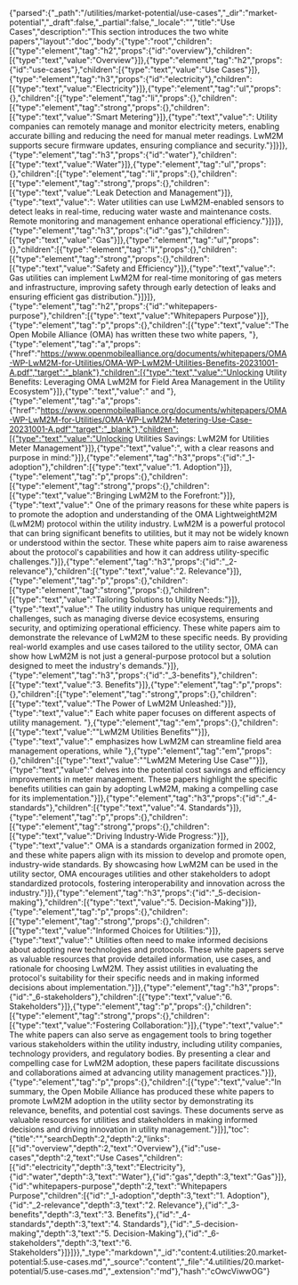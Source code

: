 {"parsed":{"_path":"/utilities/market-potential/use-cases","_dir":"market-potential","_draft":false,"_partial":false,"_locale":"","title":"Use Cases","description":"This section introduces the two white papers","layout":"doc","body":{"type":"root","children":[{"type":"element","tag":"h2","props":{"id":"overview"},"children":[{"type":"text","value":"Overview"}]},{"type":"element","tag":"h2","props":{"id":"use-cases"},"children":[{"type":"text","value":"Use Cases"}]},{"type":"element","tag":"h3","props":{"id":"electricity"},"children":[{"type":"text","value":"Electricity"}]},{"type":"element","tag":"ul","props":{},"children":[{"type":"element","tag":"li","props":{},"children":[{"type":"element","tag":"strong","props":{},"children":[{"type":"text","value":"Smart Metering"}]},{"type":"text","value":": Utility companies can remotely manage and monitor electricity meters, enabling accurate billing and reducing the need for manual meter readings. LwM2M supports secure firmware updates, ensuring compliance and security."}]}]},{"type":"element","tag":"h3","props":{"id":"water"},"children":[{"type":"text","value":"Water"}]},{"type":"element","tag":"ul","props":{},"children":[{"type":"element","tag":"li","props":{},"children":[{"type":"element","tag":"strong","props":{},"children":[{"type":"text","value":"Leak Detection and Management"}]},{"type":"text","value":": Water utilities can use LwM2M-enabled sensors to detect leaks in real-time, reducing water waste and maintenance costs. Remote monitoring and management enhance operational efficiency."}]}]},{"type":"element","tag":"h3","props":{"id":"gas"},"children":[{"type":"text","value":"Gas"}]},{"type":"element","tag":"ul","props":{},"children":[{"type":"element","tag":"li","props":{},"children":[{"type":"element","tag":"strong","props":{},"children":[{"type":"text","value":"Safety and Efficiency"}]},{"type":"text","value":": Gas utilities can implement LwM2M for real-time monitoring of gas meters and infrastructure, improving safety through early detection of leaks and ensuring efficient gas distribution."}]}]},{"type":"element","tag":"h2","props":{"id":"whitepapers-purpose"},"children":[{"type":"text","value":"Whitepapers Purpose"}]},{"type":"element","tag":"p","props":{},"children":[{"type":"text","value":"The Open Mobile Alliance (OMA) has written these two white papers, "},{"type":"element","tag":"a","props":{"href":"https://www.openmobilealliance.org/documents/whitepapers/OMA-WP-LwM2M-for-Utilities/OMA-WP-LwM2M-Utilities-Benefits-20231001-A.pdf","target":"_blank"},"children":[{"type":"text","value":"Unlocking Utility Benefits: Leveraging OMA LwM2M for Field Area Management in the Utility Ecosystem"}]},{"type":"text","value":" and "},{"type":"element","tag":"a","props":{"href":"https://www.openmobilealliance.org/documents/whitepapers/OMA-WP-LwM2M-for-Utilities/OMA-WP-LwM2M-Metering-Use-Case-20231001-A.pdf","target":"_blank"},"children":[{"type":"text","value":"Unlocking Utilities Savings: LwM2M for Utilities Meter Management"}]},{"type":"text","value":", with a clear reasons and purpose in mind:"}]},{"type":"element","tag":"h3","props":{"id":"_1-adoption"},"children":[{"type":"text","value":"1. Adoption"}]},{"type":"element","tag":"p","props":{},"children":[{"type":"element","tag":"strong","props":{},"children":[{"type":"text","value":"Bringing LwM2M to the Forefront:"}]},{"type":"text","value":" One of the primary reasons for these white papers is to promote the adoption and understanding of the OMA LightweightM2M (LwM2M) protocol within the utility industry. LwM2M is a powerful protocol that can bring significant benefits to utilities, but it may not be widely known or understood within the sector. These white papers aim to raise awareness about the protocol's capabilities and how it can address utility-specific challenges."}]},{"type":"element","tag":"h3","props":{"id":"_2-relevance"},"children":[{"type":"text","value":"2. Relevance"}]},{"type":"element","tag":"p","props":{},"children":[{"type":"element","tag":"strong","props":{},"children":[{"type":"text","value":"Tailoring Solutions to Utility Needs:"}]},{"type":"text","value":" The utility industry has unique requirements and challenges, such as managing diverse device ecosystems, ensuring security, and optimizing operational efficiency. These white papers aim to demonstrate the relevance of LwM2M to these specific needs. By providing real-world examples and use cases tailored to the utility sector, OMA can show how LwM2M is not just a general-purpose protocol but a solution designed to meet the industry's demands."}]},{"type":"element","tag":"h3","props":{"id":"_3-benefits"},"children":[{"type":"text","value":"3. Benefits"}]},{"type":"element","tag":"p","props":{},"children":[{"type":"element","tag":"strong","props":{},"children":[{"type":"text","value":"The Power of LwM2M Unleashed:"}]},{"type":"text","value":" Each white paper focuses on different aspects of utility management. "},{"type":"element","tag":"em","props":{},"children":[{"type":"text","value":"\"LwM2M Utilities Benefits\""}]},{"type":"text","value":" emphasizes how LwM2M can streamline field area management operations, while "},{"type":"element","tag":"em","props":{},"children":[{"type":"text","value":"\"LwM2M Metering Use Case\""}]},{"type":"text","value":" delves into the potential cost savings and efficiency improvements in meter management. These papers highlight the specific benefits utilities can gain by adopting LwM2M, making a compelling case for its implementation."}]},{"type":"element","tag":"h3","props":{"id":"_4-standards"},"children":[{"type":"text","value":"4. Standards"}]},{"type":"element","tag":"p","props":{},"children":[{"type":"element","tag":"strong","props":{},"children":[{"type":"text","value":"Driving Industry-Wide Progress:"}]},{"type":"text","value":" OMA is a standards organization formed in 2002, and these white papers align with its mission to develop and promote open, industry-wide standards. By showcasing how LwM2M can be used in the utility sector, OMA encourages utilities and other stakeholders to adopt standardized protocols, fostering interoperability and innovation across the industry."}]},{"type":"element","tag":"h3","props":{"id":"_5-decision-making"},"children":[{"type":"text","value":"5. Decision-Making"}]},{"type":"element","tag":"p","props":{},"children":[{"type":"element","tag":"strong","props":{},"children":[{"type":"text","value":"Informed Choices for Utilities:"}]},{"type":"text","value":" Utilities often need to make informed decisions about adopting new technologies and protocols. These white papers serve as valuable resources that provide detailed information, use cases, and rationale for choosing LwM2M. They assist utilities in evaluating the protocol's suitability for their specific needs and in making informed decisions about implementation."}]},{"type":"element","tag":"h3","props":{"id":"_6-stakeholders"},"children":[{"type":"text","value":"6. Stakeholders"}]},{"type":"element","tag":"p","props":{},"children":[{"type":"element","tag":"strong","props":{},"children":[{"type":"text","value":"Fostering Collaboration:"}]},{"type":"text","value":" The white papers can also serve as engagement tools to bring together various stakeholders within the utility industry, including utility companies, technology providers, and regulatory bodies. By presenting a clear and compelling case for LwM2M adoption, these papers facilitate discussions and collaborations aimed at advancing utility management practices."}]},{"type":"element","tag":"p","props":{},"children":[{"type":"text","value":"In summary, the Open Mobile Alliance has produced these white papers to promote LwM2M adoption in the utility sector by demonstrating its relevance, benefits, and potential cost savings. These documents serve as valuable resources for utilities and stakeholders in making informed decisions and driving innovation in utility management."}]}],"toc":{"title":"","searchDepth":2,"depth":2,"links":[{"id":"overview","depth":2,"text":"Overview"},{"id":"use-cases","depth":2,"text":"Use Cases","children":[{"id":"electricity","depth":3,"text":"Electricity"},{"id":"water","depth":3,"text":"Water"},{"id":"gas","depth":3,"text":"Gas"}]},{"id":"whitepapers-purpose","depth":2,"text":"Whitepapers Purpose","children":[{"id":"_1-adoption","depth":3,"text":"1. Adoption"},{"id":"_2-relevance","depth":3,"text":"2. Relevance"},{"id":"_3-benefits","depth":3,"text":"3. Benefits"},{"id":"_4-standards","depth":3,"text":"4. Standards"},{"id":"_5-decision-making","depth":3,"text":"5. Decision-Making"},{"id":"_6-stakeholders","depth":3,"text":"6. Stakeholders"}]}]}},"_type":"markdown","_id":"content:4.utilities:20.market-potential:5.use-cases.md","_source":"content","_file":"4.utilities/20.market-potential/5.use-cases.md","_extension":"md"},"hash":"cOwcViwwOG"}